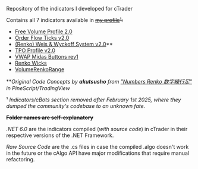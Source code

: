 Repository of the indicators I developed for cTrader

Contains all 7 indicators available in ~~[my profile](https://ctrader.com/users/profile/66439)¹:~~

- [Free Volume Profile 2.0](https://ctrader.com/products/277)
- [Order Flow Ticks v2.0](https://ctrader.com/products/276)
- [(Renko) Weis & Wyckoff System v2.0](https://ctrader.com/products/275)**
- [TPO Profile v2.0](https://ctrader.com/products/274)
- [VWAP Midas Buttons rev1](https://ctrader.com/products/365)
- [Renko Wicks](https://ctrader.com/products/362)
- [VolumeRenkoRange](https://ctrader.com/products/366)

**_Original Code Concepts by **akutsusho** from ["Numbers Renko 数字練行足"](https://br.tradingview.com/script/9BKOIhdl-Numbers-Renko/) in PineScript/TradingView_

¹ _Indicators/cBots section removed after February 1st 2025, where they dumped the community's codebase to an unknown fate._

**~~Folder names are self-explanatory~~**

_.NET 6.0_ are the indicators compiled (_with source code_) in cTrader in their respective versions of the .NET Framework.

_Raw Source Code_ are the .cs files in case the compiled .algo doesn't work in the future or the cAlgo API have major modifications that require manual refactoring.
